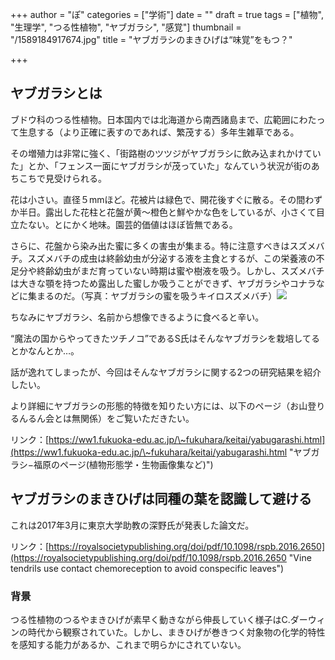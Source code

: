 +++
author = "ぽ"
categories = ["学術"]
date = ""
draft = true
tags = ["植物", "生理学", "つる性植物", "ヤブガラシ", "感覚"]
thumbnail = "/1589184917674.jpg"
title = "ヤブガラシのまきひげは“味覚”をもつ？"

+++
## ヤブガラシとは

ブドウ科のつる性植物。日本国内では北海道から南西諸島まで、広範囲にわたって生息する（より正確に表すのであれば、繁茂する）多年生雑草である。

その増殖力は非常に強く、「街路樹のツツジがヤブガラシに飲み込まれかけていた」とか、「フェンス一面にヤブガラシが茂っていた」なんていう状況が街のあちこちで見受けられる。

花は小さい。直径５mmほど。花被片は緑色で、開花後すぐに散る。その間わずか半日。露出した花柱と花盤が黄〜橙色と鮮やかな色をしているが、小さくて目立たない。とにかく地味。園芸的価値はほぼ皆無である。

さらに、花盤から染み出た蜜に多くの害虫が集まる。特に注意すべきはスズメバチ。スズメバチの成虫は終齢幼虫が分泌する液を主食とするが、この栄養液の不足分や終齢幼虫がまだ育っていない時期は蜜や樹液を吸う。しかし、スズメバチは大きな顎を持つため露出した蜜しか吸うことができず、ヤブガラシやコナラなどに集まるのだ。（写真：ヤブガラシの蜜を吸うキイロスズメバチ）![](/img/20200511_163713.jpg)

ちなみにヤブガラシ、名前から想像できるように食べると辛い。

“魔法の国からやってきたツチノコ”であるS氏はそんなヤブガラシを栽培してるとかなんとか…。

話が逸れてしまったが、今回はそんなヤブガラシに関する2つの研究結果を紹介したい。

より詳細にヤブガラシの形態的特徴を知りたい方には、以下のページ（お山登りるんるん会とは無関係）をご覧いただきたい。

リンク：[https://ww1.fukuoka-edu.ac.jp/\~fukuhara/keitai/yabugarashi.html](https://ww1.fukuoka-edu.ac.jp/\~fukuhara/keitai/yabugarashi.html "ヤブガラシ−福原のページ(植物形態学・生物画像集など)")

## ヤブガラシのまきひげは同種の葉を認識して避ける

これは2017年3月に東京大学助教の深野氏が発表した論文だ。

リンク：[https://royalsocietypublishing.org/doi/pdf/10.1098/rspb.2016.2650](https://royalsocietypublishing.org/doi/pdf/10.1098/rspb.2016.2650 "Vine tendrils use contact chemoreception to avoid conspecific leaves")

### 背景

つる性植物のつるやまきひげが素早く動きながら伸長していく様子はC.ダーウィンの時代から観察されていた。しかし、まきひげが巻きつく対象物の化学的特性を感知する能力があるか、これまで明らかにされていない。

